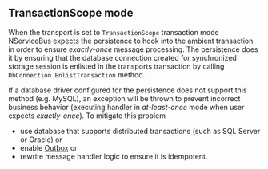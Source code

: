 ## TransactionScope mode

When the transport is set to `TransactionScope` transaction mode NServiceBus expects the persistence to hook into the ambient transaction in order to ensure *exactly-once* message processing. The persistence does it by ensuring that the database connection created for synchronized storage session is enlisted in the transports transaction by calling `DbConnection.EnlistTransaction` method.

If a database driver configured for the persistence does not support this method (e.g. MySQL), an exception will be thrown to prevent incorrect business behavior (executing handler in *at-least-once* mode when user expects *exactly-once*). To mitigate this problem
 * use database that supports distributed transactions (such as SQL Server or Oracle) or
 * enable [Outbox](/nservicebus/outbox/) or
 * rewrite message handler logic to ensure it is idempotent.
